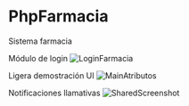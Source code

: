 # PhpFarmacia
Sistema farmacia

Módulo de login
![LoginFarmacia](https://user-images.githubusercontent.com/73661759/137224403-709d2a62-d0f0-480b-b915-7e3dd0d9b6bf.jpg)

Ligera demostración UI 
![MainAtributos](https://user-images.githubusercontent.com/73661759/137224423-e7f1c445-d730-4fc4-b6bd-7d4a88d8206c.jpg)

Notificaciones llamativas
![SharedScreenshot](https://user-images.githubusercontent.com/73661759/137444027-969659c8-ba60-458d-9e70-098aee8cd11f.jpg)


